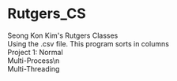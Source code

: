 # Rutgers_CS
Seong Kon Kim's Rutgers Classes  
Using the .csv file. This program sorts in columns  
Project 1: Normal  
Multi-Process\n  
Multi-Threading  
 
